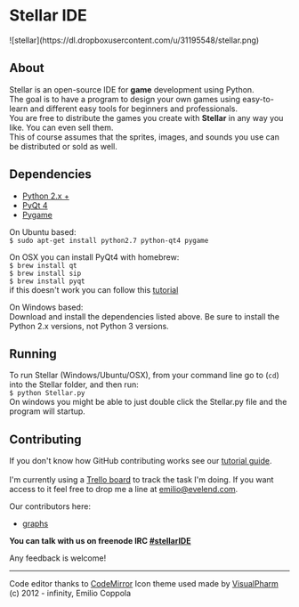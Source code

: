 <h1>Stellar IDE</h1>
![stellar](https://dl.dropboxusercontent.com/u/31195548/stellar.png)

## About
Stellar is an open-source IDE for <b>game</b> development using Python.<br/> 
The goal is to have a program to design your own games using easy-to-learn and different easy tools for beginners and professionals.<br/>
You are free to distribute the games you create with <b>Stellar</b> in any way you like. You can even sell them.<br/>
This of course assumes that the sprites, images, and sounds you use can be distributed or sold as well.

## 

## Dependencies
* [Python 2.x +](http://www.python.org/getit/)
* [PyQt 4](http://www.riverbankcomputing.com/software/pyqt/download)
* [Pygame](http://www.pygame.org/download.shtml) 

On Ubuntu based:<br>
`$ sudo apt-get install python2.7 python-qt4 pygame`

On OSX you can install PyQt4 with homebrew:<br>
`$ brew install qt`<br>
`$ brew install sip`<br>
`$ brew install pyqt`<br>
if this doesn't work you can follow this [tutorial](http://www.noktec.be/python/how-to-install-pyqt4-on-osx)

On Windows based:<br>
Download and install the dependencies listed above. Be sure to install the Python 2.x versions, not Python 3 versions.

## Running
To run Stellar (Windows/Ubuntu/OSX), from your command line go to (`cd`) into the Stellar folder, and then run:<br>
`$ python Stellar.py`<br>
On windows you might be able to just double click the Stellar.py file and the program will startup.

## Contributing
If you don't know how GitHub contributing works see our [tutorial guide](http://stellar.evelend.com/howto).<br><br>
I'm currently using a [Trello board](https://trello.com/b/4EEb2pCB/stellar-development) to track the task I'm doing. If you want access to it feel free to drop me a line at emilio@evelend.com. 

Our contributors here:
* [graphs](https://github.com/Coppolaemilio/Stellar/graphs/contributors)

<b>You can talk with us on freenode IRC [#stellarIDE](http://webchat.freenode.net/?channels=stellaride)</b>

Any feedback is welcome!

---
Code editor thanks to [CodeMirror](http://codemirror.net/)
Icon theme used made by [VisualPharm](http://www.visualpharm.com)
(c) 2012 - infinity, Emilio Coppola
